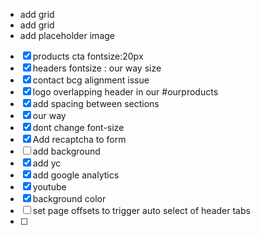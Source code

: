 - add grid
- add grid 
- add placeholder image
- [x]   products cta fontsize:20px
- [x]   headers fontsize : our way size
- [x]   contact bcg alignment issue
- [x]   logo overlapping header in our #ourproducts
- [x]   add spacing between sections
- [x]   our way
  - [x]   dont change font-size 
- [x]   Add recaptcha to form
- [ ]   add background
- [x]   add yc
- [x]   add google analytics
- [x] youtube
- [x] background color
- [ ] set page offsets to trigger auto select of header tabs
- [ ] 
